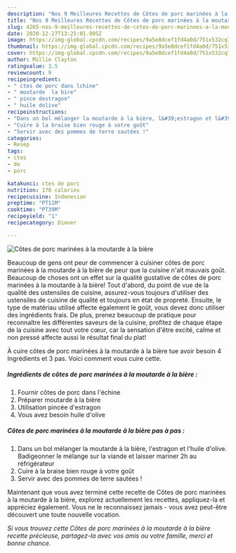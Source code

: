 ```yaml
---
description: "Nos 9 Meilleures Recettes de Côtes de porc marinées à la moutarde à la bière"
title: "Nos 9 Meilleures Recettes de Côtes de porc marinées à la moutarde à la bière"
slug: 4265-nos-9-meilleures-recettes-de-cotes-de-porc-marinees-a-la-moutarde-a-la-biere
date: 2020-12-27T13:25:01.995Z
image: https://img-global.cpcdn.com/recipes/9a5e8dcef1fd4a0d/751x532cq70/cotes-de-porc-marinees-a-la-moutarde-a-la-biere-photo-principale-de-la-recette.jpg
thumbnail: https://img-global.cpcdn.com/recipes/9a5e8dcef1fd4a0d/751x532cq70/cotes-de-porc-marinees-a-la-moutarde-a-la-biere-photo-principale-de-la-recette.jpg
cover: https://img-global.cpcdn.com/recipes/9a5e8dcef1fd4a0d/751x532cq70/cotes-de-porc-marinees-a-la-moutarde-a-la-biere-photo-principale-de-la-recette.jpg
author: Millie Clayton
ratingvalue: 3.5
reviewcount: 9
recipeingredient:
- " ctes de porc dans lchine"
- " moutarde  la bire"
- " pince destragon"
- " huile dolive"
recipeinstructions:
- "Dans un bol mélanger la moutarde à la bière, l&#39;estragon et l&#39;huile d&#39;olive. Badigeonner le mélange sur la viande et laisser mariner 2h au réfrigérateur"
- "Cuire à la braise bien rouge à votre goût"
- "Servir avec des pommes de terre sautées !"
categories:
- Resep
tags:
- ctes
- de
- porc

katakunci: ctes de porc 
nutrition: 170 calories
recipecuisine: Indonesian
preptime: "PT11M"
cooktime: "PT39M"
recipeyield: "1"
recipecategory: Dinner

---
```



![Côtes de porc marinées à la moutarde à la bière](https://img-global.cpcdn.com/recipes/9a5e8dcef1fd4a0d/751x532cq70/cotes-de-porc-marinees-a-la-moutarde-a-la-biere-photo-principale-de-la-recette.jpg)

Beaucoup de gens ont peur de commencer à cuisiner côtes de porc marinées à la moutarde à la bière de peur que la cuisine n'ait mauvais goût. Beaucoup de choses ont un effet sur la qualité gustative de côtes de porc marinées à la moutarde à la bière! Tout d'abord, du point de vue de la qualité des ustensiles de cuisine, assurez-vous toujours d'utiliser des ustensiles de cuisine de qualité et toujours en état de propreté. Ensuite, le type de matériau utilisé affecte également le goût, vous devez donc utiliser des ingrédients frais. De plus, prenez beaucoup de pratique pour reconnaître les différentes saveurs de la cuisine, profitez de chaque étape de la cuisine avec tout votre cœur, car la sensation d'être excité, calme et non pressé affecte aussi le résultat final du plat!

<!--inarticleads1-->

À cuire côtes de porc marinées à la moutarde à la bière tue avoir besoin 4 Ingrédients et 3 pas. Voici comment vous cuire cette.

##### Ingrédients de côtes de porc marinées à la moutarde à la bière :

1. Fournir  côtes de porc dans l&#39;échine
1. Préparer  moutarde à la bière
1. Utilisation  pincée d&#39;estragon
1. Vous avez besoin  huile d&#39;olive




<!--inarticleads2-->

##### Côtes de porc marinées à la moutarde à la bière pas à pas :

1. Dans un bol mélanger la moutarde à la bière, l&#39;estragon et l&#39;huile d&#39;olive. Badigeonner le mélange sur la viande et laisser mariner 2h au réfrigérateur
1. Cuire à la braise bien rouge à votre goût
1. Servir avec des pommes de terre sautées !




<!--inarticleads1-->

<p>
Maintenant que vous avez terminé cette recette de Côtes de porc marinées à la moutarde à la bière, explorez actuellement les recettes, appliquez-la et appréciez également. Vous ne le reconnaissez jamais - vous avez peut-être découvert une toute nouvelle vocation.
</p>

<p>
<i>Si vous trouvez cette Côtes de porc marinées à la moutarde à la bière recette précieuse, partagez-la avec vos amis ou votre famille, merci et bonne chance.</i>
</p>
